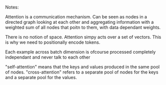 Notes:

Attention is a communication mechanism. Can be seen as nodes in a directed graph looking at each other and aggregating information with a weighted sum of all nodes that poitn to them, with data dependant weights.

There is no notion of space. Attention simpy acts over a set of vectors. This is why we need to positionally encode tokens.

Each example across batch dimension is ofcourse processed completely independant and never talk to each other

"self-attention" means that the keys and values produced in the same pool of nodes.
"cross-attention" refers to a separate pool of nodes for the keys and a separate pool for the values.